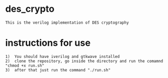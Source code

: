 # des_crypto
    This is the verilog implementation of DES cryptography

# instructions for use
    1)  You should have iverilog and gtkwave installed
    2)  clone the repository, go inside the directory and run the comamnd "chmod +x run.sh"
    3)  after that just run the command "./run.sh"
